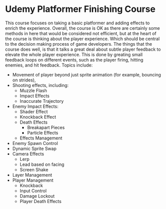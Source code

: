 # Udemy Platformer Finishing Course 
This course focuses on taking a basic platformer and adding effects to enrich the experience. Overall, the course is OK as there are certainly some methods in here that would be considered not efficient, but at the heart of the course is thinking about the player experience. Which should be central to the decision making process of game developers. The things that the course does well, is that it talks a great deal about subtle player feedback to elevate the whole player experience. This is done by greating small feedback loops on different events, such as the player firing, hitting enemies, and hit feedback. 
Topics include:
- Movement of player beyond just sprite animation (for example, bouncing on strides),
- Shooting effects, including:
  - Muzzle Flash
  - Impact Effects
  - Inaccurate Trajectory
- Enemy Impact Effects:
  - Shader Effect
  - Knockback Effect
  - Death Effects
     - Breakapart Pieces
     - Particle Effects
  - Effects Management
- Enemy Spawn Control
- Dynamic Sprite Swap
- Camera Effects
  - Lerp
  - Lead based on facing
  - Screen Shake
- Layer Management
- Player Management
  - Knockback
  - Input Control
  - Damage Lockout
  - Player Death Effects
